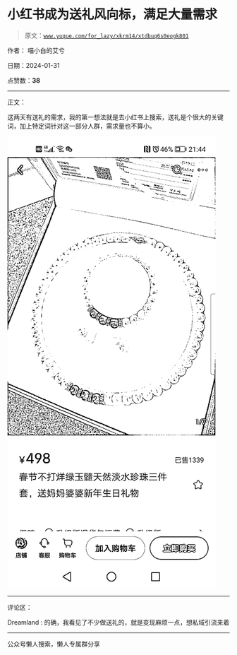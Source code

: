# 小红书成为送礼风向标，满足大量需求

> 原文：[`www.yuque.com/for_lazy/xkrm14/xtdbuq6s0eogk801`](https://www.yuque.com/for_lazy/xkrm14/xtdbuq6s0eogk801)

作者： 喵小白的艾兮

日期：2024-01-31

点赞数：**38**

* * *

正文：

这两天有送礼的需求，我的第一想法就是去小红书上搜索，送礼是个很大的关键词，加上特定词针对这一部分人群，需求量也不算小。

![](img/9a7f8e3f4dcbe52d09d514ae5f088bab.png)

* * *

评论区：

Dreamland : 的确，我看见了不少做送礼的，就是变现麻烦一点，想私域引流来着

* * *

公众号懒人搜索，懒人专属群分享